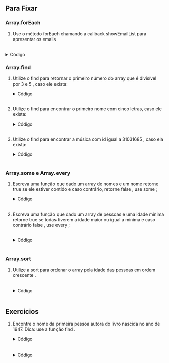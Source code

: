 ## Para Fixar 

### Array.forEach

1. Use o método forEach chamando a callback showEmailList para apresentar os emails
<br>

   <details>
   <summary>Código</summary>
   
   ```
   const emailListInData = [
     'roberta@email.com',
     'paulo@email.com',
     'anaroberta@email.com',
     'fabiano@email.com',
   ];
   
   const showEmailList = (email) => {
     console.log(`O email ${email} esta cadastrado em nosso banco de dados!`);
   };
   
   // Adicione seu código aqui
   ```
   
   </details>

### Array.find

1. Utilize o find para retornar o primeiro número do array que é divisível por 3 e 5 , caso ele exista:
    <br>
   <details>
   <summary>Código</summary>
   
   ```
   const numbers = [19, 21, 30, 3, 45, 22, 15];
   
   const findDivisibleBy3And5 = () => {
     // Adiciona seu código aqui
   }
   
   console.log(findDivisibleBy3And5())
   ```
   
   </details>
   <br>
2. Utilize o find para encontrar o primeiro nome com cinco letras, caso ele exista:
   <br>
   <details>
   <summary>Código</summary>
   
   ```
   const names = ['João', 'Irene', 'Fernando', 'Maria'];
   
   const findNameWithFiveLetters = () => {
     // Adicione seu código aqui:
   }
   
   console.log(findNameWithFiveLetters());
   
   ```
   
   </details>
   <br>
3. Utilize o find para encontrar a música com id igual a 31031685 , caso ela exista:
   <br>
   <details>
   <summary>Código</summary>
   
   ```
   const musicas = [
     { id: '31031685', title: 'Partita in C moll BWV 997' },
     { id: '31031686', title: 'Toccata and Fugue, BWV 565' },
     { id: '31031687', title: 'Chaconne, Partita No. 2 BWV 1004' },
   ]
   
   function findMusic(id) {
     // Adicione seu código aqui
   }
   
   console.log(findMusic('31031685'))
   ```
   
   </details>
   <br>

### Array.some e Array.every

1. Escreva uma função que dado um array de nomes e um nome retorne true se ele estiver contido e caso contrário, retorne false , use some ;
   <br>
   <details>
   <summary>Código</summary>
   
   ```
   const names = ['Mateus', 'José', 'Ana', 'Cláudia', 'Bruna'];

   const hasName = (arr, name) => {
     //Adicione seu código aqui
   }
   
   console.log(hasName(names, 'Ana'))
   ```
   
   </details>
   <br>

2. Escreva uma função que dado um array de pessoas e uma idade mínima retorne true se todas tiverem a idade maior ou igual a mínima e caso contrário false , use every ;

   <br>
   <details>
   <summary>Código</summary>
   
   ```
   const people = [
     { name: 'Mateus', age: 18 },
     { name: 'José', age: 16 },
     { name: 'Ana', age: 23 },
     { name: 'Cláudia', age: 20 },
     { name: 'Bruna', age: 19 },
   ];
   
   const verifyAges = (arr, minimumAge) => {
     //Adicione seu código aqui
   }
   
   console.log(verifyAges(people, 18));
   ```
   
   </details>
   <br>

### Array.sort

1. Utilize a sort para ordenar o array pela idade das pessoas em ordem crescente .

   <br>
   <details>
   <summary>Código</summary>
   
   ```
   const people = [
     { name: 'Mateus', age: 18 },
     { name: 'José', age: 16 },
     { name: 'Ana', age: 23 },
     { name: 'Cláudia', age: 20 },
     { name: 'Bruna', age: 19 },
   ];
   
   // Adicione se código aqui
   
   console.log(people);
   ```
   
   </details>
   <br>

## Exercicios 

1. Encontre o nome da primeira pessoa autora do livro nascida no ano de 1947.
Dica: use a função find .
   <br>
   <details>
   <summary>Código</summary>
   
   ```
   function authorBornIn1947() {
   // escreva aqui o seu código
   }
   ```
   
   </details>
   <br>










   <br>
   <details>
   <summary>Código</summary>
   
   ```
   
   ```
   
   </details>
   <br>